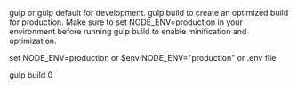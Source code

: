 gulp or gulp default for development.
gulp build to create an optimized build for production. Make sure to set NODE_ENV=production in your environment before
running gulp build to enable minification and optimization.

set NODE_ENV=production or $env:NODE_ENV="production" or .env file 

gulp build
0
